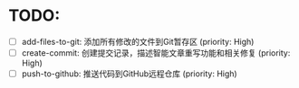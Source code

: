 # TODO:

- [ ] add-files-to-git: 添加所有修改的文件到Git暂存区 (priority: High)
- [ ] create-commit: 创建提交记录，描述智能文章重写功能和相关修复 (priority: High)
- [ ] push-to-github: 推送代码到GitHub远程仓库 (priority: High)
